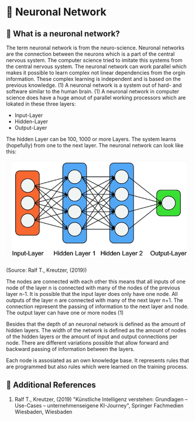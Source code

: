 # 🧠 Neuronal Network

## 🐋 What is a neuronal network?

The term neuronal network is from the neuro-science. Neuronal networks are the connection between the neurons which is a part of the central nervous system. The computer science tried to imitate this systems from the central nervous system. The neuronal network can work parallel which makes it possible to learn complex not linear dependencies from the orgin information. These complex learning is independent and is based on the previous knowledge. (1) A neuronal network is a system out of hard- and software similar to the human brain. (1) A neuronal network in computer science does have a huge amout of parallel working processors which are lokated in these three layers:

- Input-Layer
- Hidden-Layer
- Output-Layer

The hidden Layer can be 100, 1000 or more Layers. The system learns (hopefully) from one to the next layer. The neuronal network can look like this:

![Neuronal Networl Simplified](../images/neuronal-networks/layers-neuronal-networks.png)

(Source: Ralf T., Kreutzer, (2019))

The nodes are connected with each other this means that all inputs of one node of the layer n is connected with many of the nodes of the previous layer n-1. It is possible that the input layer does only have one node. All outputs of the layer n are connected with many of the next layer n+1. The connection represent the passing of information to the next layer and node. The output layer can have one or more nodes (1)

Besides that the depth of an neuronal network is defined as the amount of hidden layers. The width of the network is defined as the amount of nodes of the hidden layers or the amount of input and output connections per node. There are different variations possible that allow forward and backward passing of information between the layers.

Each node is assosiated as an own knowledge base. It represents rules that are programmed but also rules which were learned on the training process.

## 🦫 Additional References

1. Ralf T., Kreutzer, (2019) "Künstliche Intelligenz verstehen: Grundlagen – Use-Cases – unternehmenseigene KI-Journey", Springer Fachmedien Wiesbaden, Wiesbaden

